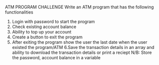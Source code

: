 ATM PROGRAM CHALLENGE
Write an ATM program that has the following functionalities
1. Login with password to start the program
2. Check existing account balance
3. Ability to top up your account
4. Create a button to exit the program
5. After exiting the program show the user the last date when the user existed the program/ATM
6.Save the transaction details in an array and ability to download the transaction details or print a reciept
N/B: Store the password, account balance in a variable
